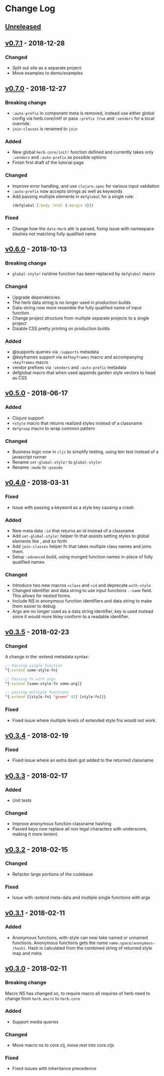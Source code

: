 # Change Log
## [Unreleased]
## [v0.7.1] - 2018-12-28
### Changed
- Split out site as a separate project.
- Move examples to demo/examples

## [v0.7.0] - 2018-12-27
### Breaking change
- `:auto-prefix` in component meta is removed, instead use either global config
  via herb.core/init! or pass `:prefix true` and `:vendors` for a local override.
- `join-classes` is renamed to `join`

### Added
- New global `herb.core/init!` function defined and currently takes only
  `:vendors` and `:auto-prefix` as possible options
- Finish first draft of the tutorial page

### Changed
- Improve error handling, and use `clojure.spec` for various input validation
- `:auto-prefix` now accepts strings as well as keywords
- Add passing multiple elements in `defglobal` for a single rule:
  ```clojure
  (defglobal [:body :html {:margin 0}])
  ```

### Fixed
- Change how the `data-herb` attr is parsed, fixing issue with namespace slashes not matching fully qualified name

## [v0.6.0] - 2018-10-13
### Breaking change
- `global-style!` runtime function has been replaced by `defglobal` macro

### Changed
- Upgrade dependencies
- The herb data string is no longer used in production builds
- Data-string now more resemble the fully qualified name of input function
- Change project structure from multiple separate projects to a single project
- Disable CSS pretty printing on production builds

### Added
- @supports queries via `:supports` metadata
- @keyframes support via `defkeyframes` macro and accompanying `<keyframes` macro
- vendor prefixes via `:vendors` and `:auto-prefix` metadata
- defglobal macro that when used appends garden style vectors to head as CSS

## [v0.5.0] - 2018-06-17
### Added
- Clojure support
- `<style` macro that returns realized styles instead of a classname
- `defgroup` macro to wrap common pattern

### Changed
- Business logic now in `cljc` to simplify testing, using lein test instead of a javascript runner
- Rename `set-global-style!` to `global-style!`
- Rename `:mode` to `:pseudo`

## [v0.4.0] - 2018-03-31
### Fixed
- Issue with passing a keyword as a style key causing a crash

### Added
- New meta data `:id` that returns an id instead of a classname
- Add `set-global-style!` helper fn that assists setting styles to global elements like <a>, <body> and so forth
- Add `join-classes` helper fn that takes multiple class names and joins them.
- Setup `:advanced` build, using munged function names in-place of fully qualified names

### Changed
- Introduce two new macros `<class` and `<id` and deprecate `with-style`
- Changed identifier and data string to use input functions `.-name` field. This
  allows for nested forms.
- Include NS in anonymous function identifiers and data string to make them
  easier to debug
- Args are no longer used as a data string identifier, key is used instead since
  it would more likley conform to a readable identifier.

## [v0.3.5] - 2018-02-23
### Changed
A change in the :extend metadata syntax:
```clojure
;; Passing single function
^{:extend some-style-fn}

;; Passing fn with args
^{:extend [some-style-fn some-arg]}

;; passing multiple functions
^{:extend [[style-fn1 "green" 42] [style-fn]]}
```

### Fixed
- Fixed issue where multiple levels of extended style fns would not work.

## [v0.3.4] - 2018-02-19
### Fixed
- Fixed issue where an extra dash got added to the returned classname

## [v0.3.3] - 2018-02-17
### Added
- Unit tests

### Changed
- Improve anonymous function classname hashing
- Passed keys now replace all non legal characters with underscore, making it
  more lenient.

## [v0.3.2] - 2018-02-15
### Changed
- Refactor large portions of the codebase

### Fixed
- Issue with :extend meta-data and multiple single functions with args

## [v0.3.1] - 2018-02-11
### Added
- Anonymous functions, with-style can now take named or unnamed functions.
  Anonymous functions gets the name `name.space/anonymous-(hash)`. Hash is
  calculated from the combined string of returned style map and meta.

## [v0.3.0] - 2018-02-11
### Breaking change
Macro NS has changed so, to require macro all requires of herb need to change
from `herb.macro` to `herb.core`

### Added
- Support media queries
### Changed
- Move macro ns to core.clj, move rest into core.cljs

### Fixed
- Fixed issues with inheritance precedence

[Unreleased]: https://github.com/roosta/herb/compare/v0.7.1...HEAD
[v0.7.1]: https://github.com/roosta/herb/compare/v0.7.0...v0.7.1
[v0.7.0]: https://github.com/roosta/herb/compare/v0.6.0...v0.7.0
[v0.6.0]: https://github.com/roosta/herb/compare/v0.5.0...v0.6.0
[v0.5.0]: https://github.com/roosta/herb/compare/v0.4.0...v0.5.0
[v0.4.0]: https://github.com/roosta/herb/compare/v0.3.5...v0.4.0
[v0.3.5]: https://github.com/roosta/herb/compare/v0.3.4...v0.3.5
[v0.3.4]: https://github.com/roosta/herb/compare/v0.3.3...v0.3.4
[v0.3.3]: https://github.com/roosta/herb/compare/v0.3.2...v0.3.3
[v0.3.2]: https://github.com/roosta/herb/compare/v0.3.1...v0.3.2
[v0.3.1]: https://github.com/roosta/herb/compare/v0.3.0...v0.3.1
[v0.3.0]: https://github.com/roosta/herb/compare/v0.2.0...v0.3.0
